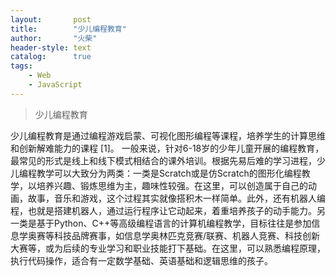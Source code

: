 ```yaml
---
layout:       post
title:        "少儿编程教育"
author:       "火柴"
header-style: text
catalog:      true
tags:
    - Web
    - JavaScript
---
```


> 少儿编程教育

少儿编程教育是通过编程游戏启蒙、可视化图形编程等课程，培养学生的计算思维和创新解难能力的课程 [1]。
一般来说，针对6-18岁的少年儿童开展的编程教育，最常见的形式是线上和线下模式相结合的课外培训。根据先易后难的学习进程，少儿编程教学可以大致分为两类：一类是Scratch或是仿Scratch的图形化编程教学，以培养兴趣、锻炼思维为主，趣味性较强。在这里，可以创造属于自己的动画，故事，音乐和游戏，这个过程其实就像搭积木一样简单。此外，还有机器人编程，也就是搭建机器人，通过运行程序让它动起来，着重培养孩子的动手能力。另一类是基于Python、C++等高级编程语言的计算机编程教学，目标往往是参加信息学奥赛等科技品牌赛事，如信息学奥林匹克竞赛/联赛、机器人竞赛、科技创新大赛等，或为后续的专业学习和职业技能打下基础。在这里，可以熟悉编程原理，执行代码操作，适合有一定数学基础、英语基础和逻辑思维的孩子。

